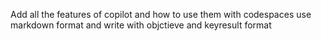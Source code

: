Add all the features of copilot and how to use them with codespaces
use markdown format and write with objctieve and keyresult format